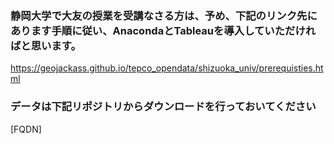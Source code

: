### 静岡大学で大友の授業を受講なさる方は、予め、下記のリンク先にあります手順に従い、AnacondaとTableauを導入していただければと思います。

https://geojackass.github.io/tepco_opendata/shizuoka_univ/prerequisties.html

### データは下記リポジトリからダウンロードを行っておいてください
[FQDN]